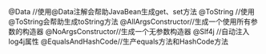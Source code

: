 @Data //使用@Data注解会帮助JavaBean生成get、set方法
@ToString //使用@ToString会帮助生成toString方法
@AllArgsConstructor//生成一个使用所有参数的构造器
@NoArgsConstructor//生成一个无参数构造器
@Slf4j //自动注入log4j属性
@EqualsAndHashCode//生产equals方法和HashCode方法